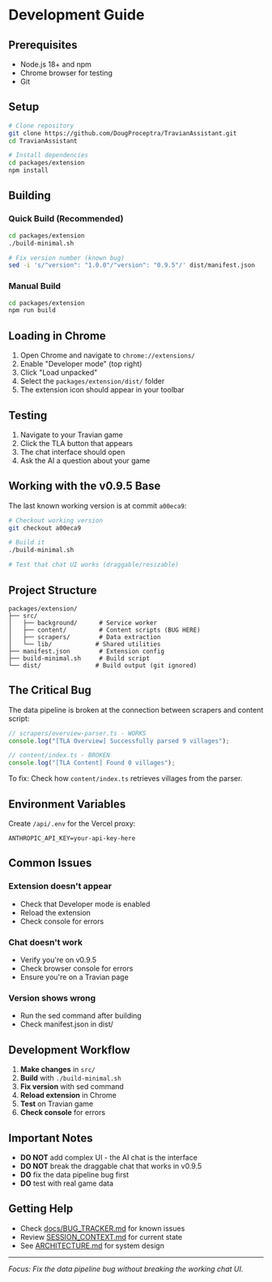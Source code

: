 # Development Guide

## Prerequisites

- Node.js 18+ and npm
- Chrome browser for testing
- Git

## Setup

```bash
# Clone repository
git clone https://github.com/DougProceptra/TravianAssistant.git
cd TravianAssistant

# Install dependencies
cd packages/extension
npm install
```

## Building

### Quick Build (Recommended)
```bash
cd packages/extension
./build-minimal.sh

# Fix version number (known bug)
sed -i 's/"version": "1.0.0"/"version": "0.9.5"/' dist/manifest.json
```

### Manual Build
```bash
cd packages/extension
npm run build
```

## Loading in Chrome

1. Open Chrome and navigate to `chrome://extensions/`
2. Enable "Developer mode" (top right)
3. Click "Load unpacked"
4. Select the `packages/extension/dist/` folder
5. The extension icon should appear in your toolbar

## Testing

1. Navigate to your Travian game
2. Click the TLA button that appears
3. The chat interface should open
4. Ask the AI a question about your game

## Working with the v0.9.5 Base

The last known working version is at commit `a00eca9`:

```bash
# Checkout working version
git checkout a00eca9

# Build it
./build-minimal.sh

# Test that chat UI works (draggable/resizable)
```

## Project Structure

```
packages/extension/
├── src/
│   ├── background/      # Service worker
│   ├── content/         # Content scripts (BUG HERE)
│   ├── scrapers/        # Data extraction
│   └── lib/            # Shared utilities
├── manifest.json        # Extension config
├── build-minimal.sh     # Build script
└── dist/               # Build output (git ignored)
```

## The Critical Bug

The data pipeline is broken at the connection between scrapers and content script:

```javascript
// scrapers/overview-parser.ts - WORKS
console.log("[TLA Overview] Successfully parsed 9 villages");

// content/index.ts - BROKEN
console.log("[TLA Content] Found 0 villages");
```

To fix: Check how `content/index.ts` retrieves villages from the parser.

## Environment Variables

Create `/api/.env` for the Vercel proxy:
```
ANTHROPIC_API_KEY=your-api-key-here
```

## Common Issues

### Extension doesn't appear
- Check that Developer mode is enabled
- Reload the extension
- Check console for errors

### Chat doesn't work
- Verify you're on v0.9.5
- Check browser console for errors
- Ensure you're on a Travian page

### Version shows wrong
- Run the sed command after building
- Check manifest.json in dist/

## Development Workflow

1. **Make changes** in `src/`
2. **Build** with `./build-minimal.sh`
3. **Fix version** with sed command
4. **Reload extension** in Chrome
5. **Test** on Travian game
6. **Check console** for errors

## Important Notes

- **DO NOT** add complex UI - the AI chat is the interface
- **DO NOT** break the draggable chat that works in v0.9.5
- **DO** fix the data pipeline bug first
- **DO** test with real game data

## Getting Help

- Check [docs/BUG_TRACKER.md](BUG_TRACKER.md) for known issues
- Review [SESSION_CONTEXT.md](../SESSION_CONTEXT.md) for current state
- See [ARCHITECTURE.md](ARCHITECTURE.md) for system design

---

*Focus: Fix the data pipeline bug without breaking the working chat UI.*
